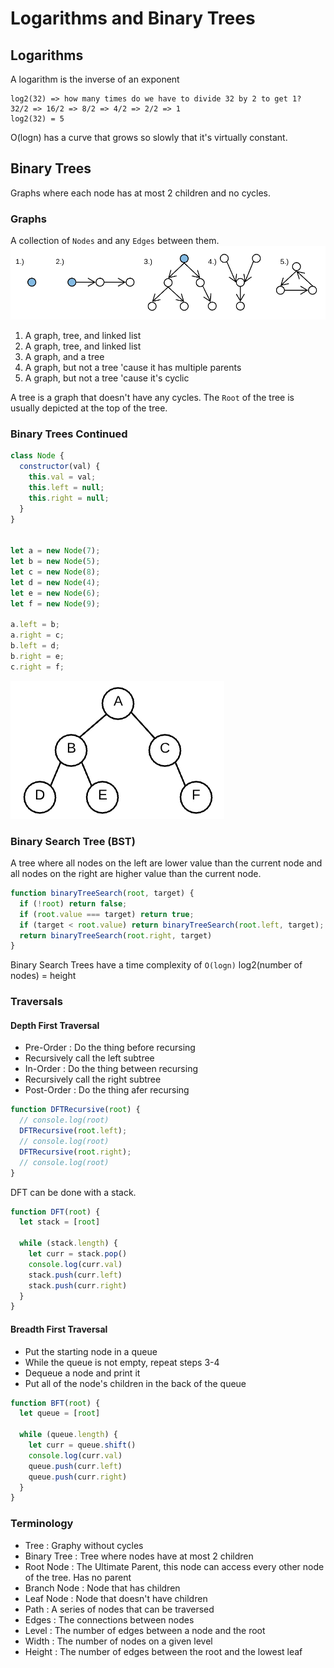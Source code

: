 # Logarithms and Binary Trees
## Logarithms
A logarithm is the inverse of an exponent
```
log2(32) => how many times do we have to divide 32 by 2 to get 1?
32/2 => 16/2 => 8/2 => 4/2 => 2/2 => 1
log2(32) = 5
```
O(logn) has a curve that grows so slowly that it's virtually constant.
## Binary Trees
Graphs where each node has at most 2 children and no cycles.
### Graphs
A collection of `Nodes` and any `Edges` between them.
![alt text](image-1.png)
1. A graph, tree, and linked list
2. A graph, tree, and linked list
3. A graph, and a tree
4. A graph, but not a tree 'cause it has multiple parents
5. A graph, but not a tree 'cause it's cyclic

A tree is a graph that doesn't have any cycles.
The `Root` of the tree is usually depicted at the top of the tree.
### Binary Trees Continued
```javaScript
class Node {
  constructor(val) {
    this.val = val;
    this.left = null;
    this.right = null;
  }
}


let a = new Node(7);
let b = new Node(5);
let c = new Node(8);
let d = new Node(4);
let e = new Node(6);
let f = new Node(9);

a.left = b;
a.right = c;
b.left = d;
b.right = e;
c.right = f;
```
![alt text](image-2.png)
### Binary Search Tree (BST)
A tree where all nodes on the left are lower value than the current node and all nodes on the right are higher value than the current node.

```javaScript
function binaryTreeSearch(root, target) {
  if (!root) return false;
  if (root.value === target) return true;
  if (target < root.value) return binaryTreeSearch(root.left, target);
  return binaryTreeSearch(root.right, target)
}
```

Binary Search Trees have a time complexity of `O(logn)`
log2(number of nodes) = height
### Traversals
#### Depth First Traversal
- Pre-Order : Do the thing before recursing
- Recursively call the left subtree
- In-Order : Do the thing between recursing
- Recursively call the right subtree
- Post-Order : Do the thing afer recursing
```javaScript
function DFTRecursive(root) {
  // console.log(root)
  DFTRecursive(root.left);
  // console.log(root)
  DFTRecursive(root.right);
  // console.log(root)
}
```
DFT can be done with a stack.
```javaScript
function DFT(root) {
  let stack = [root]

  while (stack.length) {
    let curr = stack.pop()
    console.log(curr.val)
    stack.push(curr.left)
    stack.push(curr.right)
  }
}
```
#### Breadth First Traversal
- Put the starting node in a queue
- While the queue is not empty, repeat steps 3-4
- Dequeue a node and print it
- Put all of the node's children in the back of the queue
```javaScript
function BFT(root) {
  let queue = [root]

  while (queue.length) {
    let curr = queue.shift()
    console.log(curr.val)
    queue.push(curr.left)
    queue.push(curr.right)
  }
}
```
### Terminology
- Tree : Graphy without cycles
- Binary Tree : Tree where nodes have at most 2 children
- Root Node : The Ultimate Parent, this node can access every other node of the tree. Has no parent
- Branch Node : Node that has children
- Leaf Node : Node that doesn't have children
- Path : A series of nodes that can be traversed
- Edges : The connections between nodes
- Level : The number of edges between a node and the root
- Width : The number of nodes on a given level
- Height : The number of edges between the root and the lowest leaf